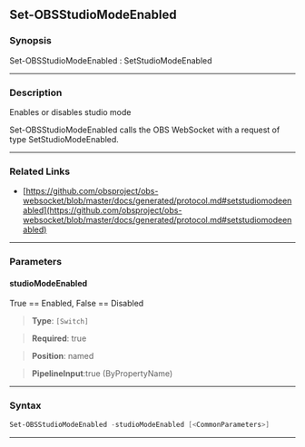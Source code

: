 Set-OBSStudioModeEnabled
------------------------
### Synopsis
Set-OBSStudioModeEnabled : SetStudioModeEnabled

---
### Description

Enables or disables studio mode


Set-OBSStudioModeEnabled calls the OBS WebSocket with a request of type SetStudioModeEnabled.

---
### Related Links
* [https://github.com/obsproject/obs-websocket/blob/master/docs/generated/protocol.md#setstudiomodeenabled](https://github.com/obsproject/obs-websocket/blob/master/docs/generated/protocol.md#setstudiomodeenabled)



---
### Parameters
#### **studioModeEnabled**

True == Enabled, False == Disabled



> **Type**: ```[Switch]```

> **Required**: true

> **Position**: named

> **PipelineInput**:true (ByPropertyName)



---
### Syntax
```PowerShell
Set-OBSStudioModeEnabled -studioModeEnabled [<CommonParameters>]
```
---
